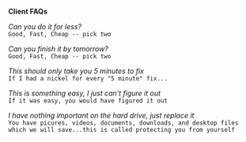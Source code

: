 **Client FAQs**  

*Can you do it for less?*  
`Good, Fast, Cheap -- pick two`  

*Can you finish it by tomorrow?*  
`Good, Fast, Cheap -- pick two`  

*This should only take you 5 minutes to fix*  
`If I had a nickel for every "5 minute" fix...`  

*This is something easy, I just can't figure it out*  
`If it was easy, you would have figured it out`  

*I have nothing important on the hard drive, just replace it*  
`You have picures, videos, documents, downloads, and desktop files which we will save...this is called protecting you from yourself`




